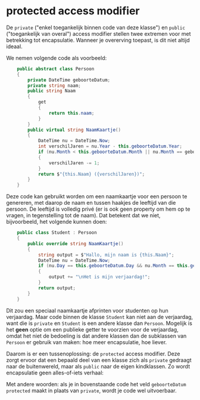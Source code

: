 # protected access modifier

De `private` \("enkel toegankelijk binnen code van deze klasse"\) en `public` \("toegankelijk van overal"\) access modifier stellen twee extremen voor met betrekking tot encapsulatie. Wanneer je overerving toepast, is dit niet altijd ideaal.

We nemen volgende code als voorbeeld:

```csharp
    public abstract class Persoon
    {
        private DateTime geboorteDatum;
        private string naam;
        public string Naam
        {
            get
            {
                return this.naam;
            }
        }
        public virtual string NaamKaartje()
        {
            DateTime nu = DateTime.Now;
            int verschilJaren = nu.Year - this.geboorteDatum.Year;
            if (nu.Month < this.geboorteDatum.Month || nu.Month == geboorteDatum.Month && nu.Day < geboorteDatum.Day)
            {
                verschilJaren -= 1;
            }
            return $"{this.Naam} ({verschilJaren})";
        }
    }
```

Deze code kan gebruikt worden om een naamkaartje voor een persoon te genereren, met daarop de naam en tussen haakjes de leeftijd van die persoon. De leeftijd is volledig privé \(er is ook geen property om hem op te vragen, in tegenstelling tot de naam\). Dat betekent dat we niet, bijvoorbeeld, het volgende kunnen doen:

```csharp
    public class Student : Persoon
    {
        public override string NaamKaartje()
        {
            string output = $"Hallo, mijn naam is {this.Naam}";
            DateTime nu = DateTime.Now;
            if (nu.Day == this.geboorteDatum.Day && nu.Month == this.geboorteDatum.Month)
            {
                output += "\nHet is mijn verjaardag!";
            }
            return output;
        }
    }
```

Dit zou een speciaal naamkaartje afprinten voor studenten op hun verjaardag. Maar code binnen de klasse `Student` kan niet aan de verjaardag, want die is `private` en `Student` is een andere klasse dan `Persoon`. Mogelijk is het **geen** optie om een publieke getter te voorzien voor de verjaardag, omdat het niet de bedoeling is dat andere klassen dan de subklassen van `Persoon` er gebruik van maken: hoe meer encapsulatie, hoe liever.

Daarom is er een tussenoplossing: de `protected` access modifier. Deze zorgt ervoor dat een bepaald deel van een klasse zich als `private` gedraagt naar de buitenwereld, maar als `public` naar de eigen kindklassen. Zo wordt encapsulatie geen alles-of-iets verhaal:

Met andere woorden: als je in bovenstaande code het veld `geboorteDatum` `protected` maakt in plaats van `private`, wordt je code wel uitvoerbaar.

